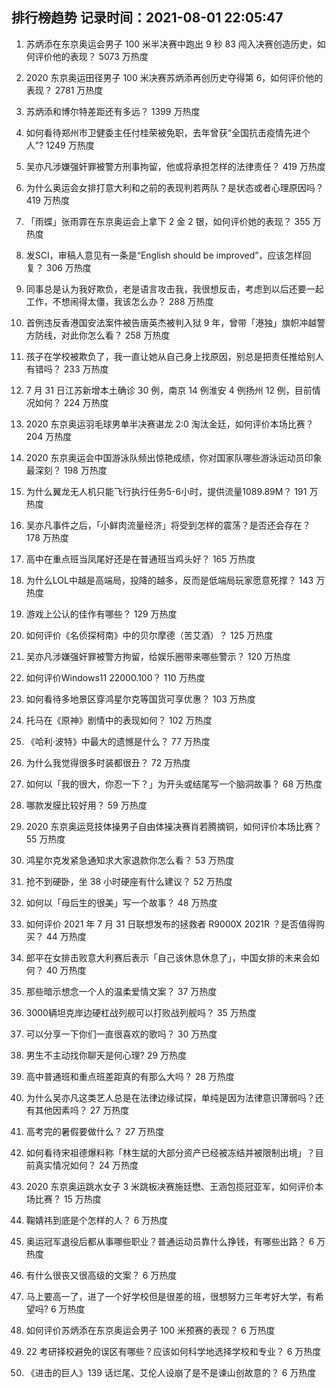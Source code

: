 
## 排行榜趋势 记录时间：2021-08-01 22:05:47
  
  1. 苏炳添在东京奥运会男子 100 米半决赛中跑出 9 秒 83 闯入决赛创造历史，如何评价他的表现？ 5073 万热度
    
  2. 2020 东京奥运田径男子 100 米决赛苏炳添再创历史夺得第 6，如何评价他的表现？ 2781 万热度
    
  3. 苏炳添和博尔特差距还有多远？ 1399 万热度
    
  4. 如何看待郑州市卫健委主任付桂荣被免职，去年曾获“全国抗击疫情先进个人”? 1249 万热度
    
  5. 吴亦凡涉嫌强奸罪被警方刑事拘留，他或将承担怎样的法律责任？ 419 万热度
    
  6. 为什么奥运会女排打意大利和之前的表现判若两队？是状态或者心理原因吗？ 419 万热度
    
  7. 「雨蝶」张雨霏在东京奥运会上拿下 2 金 2 银，如何评价她的表现？ 355 万热度
    
  8. 发SCI，审稿人意见有一条是“English should be improved”，应该怎样回复？ 306 万热度
    
  9. 同事总是认为我好欺负，老是语言攻击我，我很想反击，考虑到以后还要一起工作，不想闹得太僵，我该怎么办？ 288 万热度
    
  10. 首例违反香港国安法案件被告唐英杰被判入狱 9 年，曾带「港独」旗帜冲越警方防线，对此你怎么看？ 258 万热度
    
  11. 孩子在学校被欺负了，我一直让她从自己身上找原因，别总是把责任推给别人有错吗？ 233 万热度
    
  12. 7 月 31 日江苏新增本土确诊 30 例，南京 14 例淮安 4 例扬州 12 例，目前情况如何？ 224 万热度
    
  13. 2020 东京奥运羽毛球男单半决赛谌龙 2:0 淘汰金廷，如何评价本场比赛？ 204 万热度
    
  14. 2020 东京奥运会中国游泳队频出惊艳成绩，你对国家队哪些游泳运动员印象最深刻？ 198 万热度
    
  15. 为什么翼龙无人机只能飞行执行任务5-6小时，提供流量1089.89M？ 191 万热度
    
  16. 吴亦凡事件之后，「小鲜肉流量经济」将受到怎样的震荡？是否还会存在？ 178 万热度
    
  17. 高中在重点班当凤尾好还是在普通班当鸡头好？ 165 万热度
    
  18. 为什么LOL中越是高端局，投降的越多，反而是低端局玩家愿意死撑？ 143 万热度
    
  19. 游戏上公认的佳作有哪些？ 129 万热度
    
  20. 如何评价《名侦探柯南》中的贝尔摩德（苦艾酒）？ 125 万热度
    
  21. 吴亦凡涉嫌强奸罪被警方拘留，给娱乐圈带来哪些警示？ 120 万热度
    
  22. 如何评价Windows11 22000.100？ 110 万热度
    
  23. 如何看待多地景区穿鸿星尔克等国货可享优惠？ 103 万热度
    
  24. 托马在《原神》剧情中的表现如何？ 102 万热度
    
  25. 《哈利·波特》中最大的遗憾是什么？ 77 万热度
    
  26. 为什么我觉得很多时装都很丑？ 72 万热度
    
  27. 如何以「我的很大，你忍一下？」为开头或结尾写一个脑洞故事？ 68 万热度
    
  28. 哪款发膜比较好用？ 59 万热度
    
  29. 2020 东京奥运竞技体操男子自由体操决赛肖若腾摘铜，如何评价本场比赛？ 55 万热度
    
  30. 鸿星尔克发紧急通知求大家退款你怎么看？ 53 万热度
    
  31. 抢不到硬卧，坐 38 小时硬座有什么建议？ 52 万热度
    
  32. 如何以「母后生的很美」写一个故事？ 48 万热度
    
  33. 如何评价 2021 年 7 月 31 日联想发布的拯救者 R9000X 2021R ？是否值得购买？ 44 万热度
    
  34. 郎平在女排击败意大利赛后表示「自己该休息休息了」，中国女排的未来会如何？ 40 万热度
    
  35. 那些暗示想念一个人的温柔爱情文案？ 37 万热度
    
  36. 3000辆坦克岸边硬杠战列舰可以打败战列舰吗？ 35 万热度
    
  37. 可以分享一下你们一直很喜欢的歌吗？ 30 万热度
    
  38. 男生不主动找你聊天是何心理? 29 万热度
    
  39. 高中普通班和重点班差距真的有那么大吗？ 28 万热度
    
  40. 为什么吴亦凡这类艺人总是在法律边缘试探，单纯是因为法律意识薄弱吗？还有其他因素吗？ 27 万热度
    
  41. 高考完的暑假要做什么？ 27 万热度
    
  42. 如何看待宋祖德爆料称「林生斌的大部分资产已经被冻结并被限制出境」？目前真实情况如何？ 24 万热度
    
  43. 2020 东京奥运跳水女子 3 米跳板决赛施廷懋、王涵包揽冠亚军，如何评价本场比赛？ 15 万热度
    
  44. 鞠婧祎到底是个怎样的人？ 6 万热度
    
  45. 奥运冠军退役后都从事哪些职业？普通运动员靠什么挣钱，有哪些出路？ 6 万热度
    
  46. 有什么很丧又很高级的文案？ 6 万热度
    
  47. 马上要高一了，进了一个好学校但是很差的班，很想努力三年考好大学，有希望吗? 6 万热度
    
  48. 如何评价苏炳添在东京奥运会男子 100 米预赛的表现？ 6 万热度
    
  49. 22 考研择校避免的误区有哪些？应该如何科学地选择学校和专业？ 6 万热度
    
  50. 《进击的巨人》139 话烂尾、艾伦人设崩了是不是谏山创故意的？ 6 万热度
    